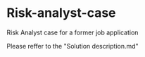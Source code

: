 # Risk-analyst-case
Risk Analyst case for a former job application

Please reffer to the "Solution description.md"
